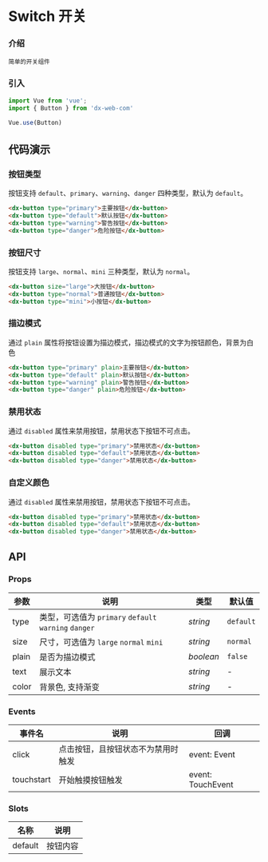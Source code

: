 # Switch 开关
### 介绍
```
简单的开关组件
```
### 引入
```js
import Vue from 'vue';
import { Button } from 'dx-web-com'

Vue.use(Button)
```
## 代码演示

### 按钮类型
按钮支持 `default`、`primary`、`warning`、`danger` 四种类型，默认为 `default`。
```html
<dx-button type="primary">主要按钮</dx-button>
<dx-button type="default">默认按钮</dx-button>
<dx-button type="warning">警告按钮</dx-button>
<dx-button type="danger">危险按钮</dx-button>
```
### 按钮尺寸
按钮支持 `large`、`normal`、`mini` 三种类型，默认为 `normal`。
```html
<dx-button size="large">大按钮</dx-button>
<dx-button type="normal">普通按钮</dx-button>
<dx-button type="mini">小按钮</dx-button>
```
### 描边模式
通过 `plain` 属性将按钮设置为描边模式，描边模式的文字为按钮颜色，背景为白色
```html
<dx-button type="primary" plain>主要按钮</dx-button>
<dx-button type="default" plain>默认按钮</dx-button>
<dx-button type="warning" plain>警告按钮</dx-button>
<dx-button type="danger" plain>危险按钮</dx-button>
```
### 禁用状态
通过 `disabled` 属性来禁用按钮，禁用状态下按钮不可点击。
```html
<dx-button disabled type="primary">禁用状态</dx-button>
<dx-button disabled type="default">禁用状态</dx-button>
<dx-button disabled type="danger">禁用状态</dx-button>
```
### 自定义颜色
通过 `disabled` 属性来禁用按钮，禁用状态下按钮不可点击。
```html
<dx-button disabled type="primary">禁用状态</dx-button>
<dx-button disabled type="default">禁用状态</dx-button>
<dx-button disabled type="danger">禁用状态</dx-button>
```

## API
### Props
| 参数 | 说明 | 类型 | 默认值 |
| --- | --- | --- | --- |
| type | 类型，可选值为 `primary` `default` `warning` `danger` | _string_ | `default` |
| size | 尺寸，可选值为 `large` `normal` `mini` | _string_ | `normal` |
| plain | 是否为描边模式 | _boolean_ | `false` |
| text | 展示文本 | _string_ | - |
| color | 背景色, 支持渐变 | _string_ | - |

### Events
| 事件名 | 说明 | 回调 | 
| --- | --- | --- |
| click | 点击按钮，且按钮状态不为禁用时触发 | event: Event |
| touchstart | 开始触摸按钮触发 | event: TouchEvent |

### Slots
| 名称 | 说明 | 
| --- | --- | 
| default | 按钮内容 | 









